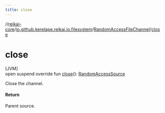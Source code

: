 ```yaml
---
title: close
---
```

//[reikai-core](../../../index.html)/[io.github.kerelape.reikai.io.filesystem](../index.html)/[RandomAccessFileChannel](index.html)/[close](close.html)



# close



[JVM]\
open suspend override fun [close](close.html)(): [RandomAccessSource](../../io.github.kerelape.reikai.io/-random-access-source/index.html)



Close the channel.



#### Return



Parent source.




